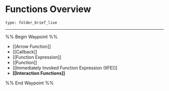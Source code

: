 # Functions Overview
 
```ccard
type: folder_brief_live
```
 
---

%% Begin Waypoint %%
- [[Arrow Function]]
- [[Callback]]
- [[Function Expression]]
- [[Function]]
- [[Immediately Invoked Function Expression (IIFE)]]
- **[[Interaction Functions]]**

%% End Waypoint %%